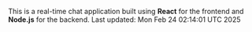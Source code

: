 This is a real-time chat application built using **React** for the frontend and **Node.js** for the backend.
Last updated: Mon Feb 24 02:14:01 UTC 2025
